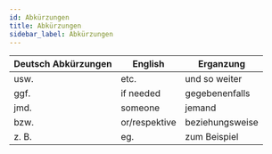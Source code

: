 ```yaml
---
id: Abkürzungen
title: Abkürzungen
sidebar_label: Abkürzungen
---
```


| Deutsch Abkürzungen | English       | Erganzung       |
| ------------------- | ------------- | --------------- |
| usw.                | etc.          | und so weiter   |
| ggf.                | if needed     | gegebenenfalls  |
| jmd.                | someone       | jemand          |
| bzw.                | or/respektive | beziehungsweise |
| z. B.               | eg.           | zum Beispiel    |
